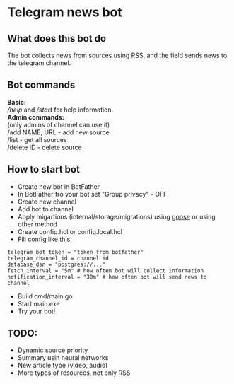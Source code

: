 # Telegram news bot
## What does this bot do
The bot collects news from sources using RSS, and the field sends news to the telegram channel.
## Bot commands
**Basic:**  
_/help_ and _/start_ for help information.  
**Admin commands:**  
(only admins of channel can use it)  
/add NAME, URL - add new source  
/list - get all sources  
/delete ID - delete source   
## How to start bot
- Create new bot in BotFather
- In BotFather fro your bot set "Group privacy" - OFF 
- Create new channel
- Add bot to channel
- Apply migartions (internal/storage/migrations) using [goose](https://github.com/pressly/goose) or using other method
- Create config.hcl or config.local.hcl
- Fill config like this:
```
telegram_bot_token = "token from botfather"
telegram_channel_id = channel id 
database_dsn = "postgres://..."
fetch_interval = "5m" # how often bot will collect information
notification_interval = "30m" # how often bot will send news to channel   
```
- Build cmd/main.go
- Start main.exe
- Try your bot!
## TODO:
- Dynamic source priority
- Summary usin neural networks
- New article type (video, audio)
- More types of resources, not only RSS
